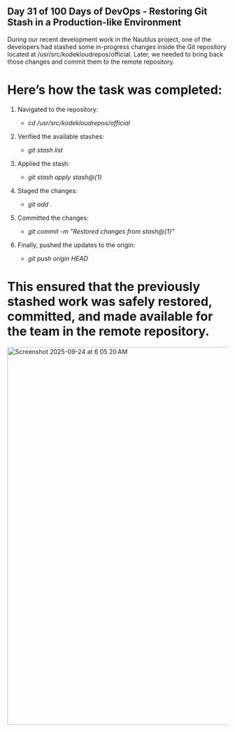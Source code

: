 ## Day 31 of 100 Days of DevOps - Restoring Git Stash in a Production-like Environment

During our recent development work in the Nautilus project, one of the developers had stashed some in-progress changes inside the Git repository located at /usr/src/kodekloudrepos/official. 
Later, we needed to bring back those changes and commit them to the remote repository.

# Here’s how the task was completed:

1. Navigated to the repository:
   - *cd /usr/src/kodekloudrepos/official*

2. Verified the available stashes:
   - *git stash list*

3. Applied the stash:
   - *git stash apply stash@{1}*
     
4. Staged the changes:
   - *git add .*

5. Committed the changes:
   - *git commit -m "Restored changes from stash@{1}"*

6. Finally, pushed the updates to the origin:
   - *git push origin HEAD*

# This ensured that the previously stashed work was safely restored, committed, and made available for the team in the remote repository.

<img width="1476" height="864" alt="Screenshot 2025-09-24 at 6 05 20 AM" src="https://github.com/user-attachments/assets/7f6009d6-b8a6-42e4-aee2-fd9d9e9f44fb" />
